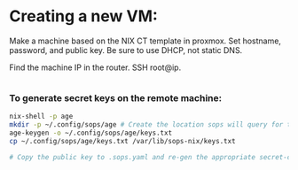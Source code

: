 # Creating a new VM:

Make a machine based on the NIX CT template in proxmox. Set hostname, password, and public key. Be sure to use DHCP, not static DNS. 

Find the machine IP in the router. SSH root@ip. 


```

```

### To generate secret keys on the remote machine:

```bash
nix-shell -p age
mkdir -p ~/.config/sops/age # Create the location sops will query for the key file
age-keygen -o ~/.config/sops/age/keys.txt
cp ~/.config/sops/age/keys.txt /var/lib/sops-nix/keys.txt

# Copy the public key to .sops.yaml and re-gen the appropriate secret-containing files
```